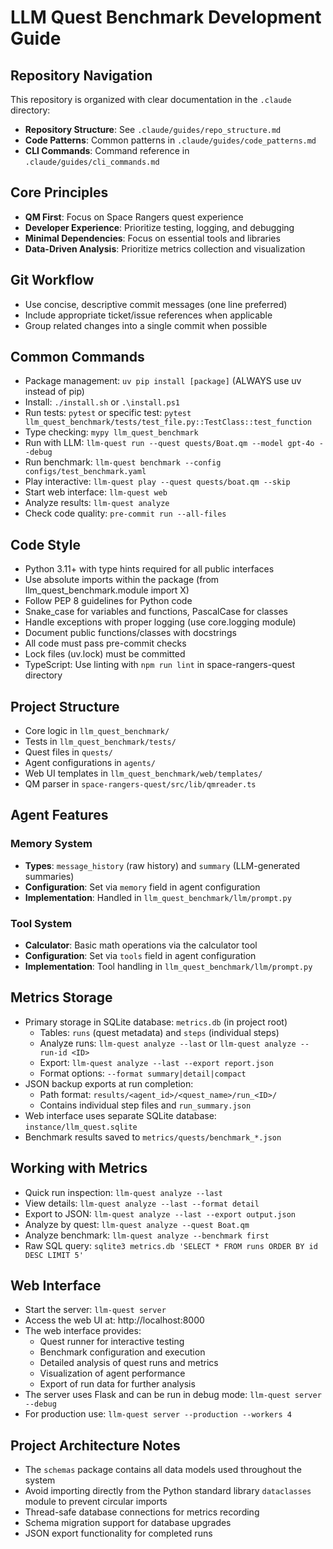 # LLM Quest Benchmark Development Guide

## Repository Navigation

This repository is organized with clear documentation in the `.claude` directory:

- **Repository Structure**: See `.claude/guides/repo_structure.md`
- **Code Patterns**: Common patterns in `.claude/guides/code_patterns.md`
- **CLI Commands**: Command reference in `.claude/guides/cli_commands.md`

## Core Principles
- **QM First**: Focus on Space Rangers quest experience
- **Developer Experience**: Prioritize testing, logging, and debugging
- **Minimal Dependencies**: Focus on essential tools and libraries
- **Data-Driven Analysis**: Prioritize metrics collection and visualization

## Git Workflow
- Use concise, descriptive commit messages (one line preferred)
- Include appropriate ticket/issue references when applicable
- Group related changes into a single commit when possible

## Common Commands
- Package management: `uv pip install [package]` (ALWAYS use uv instead of pip)
- Install: `./install.sh` or `.\install.ps1`
- Run tests: `pytest` or specific test: `pytest llm_quest_benchmark/tests/test_file.py::TestClass::test_function`
- Type checking: `mypy llm_quest_benchmark`
- Run with LLM: `llm-quest run --quest quests/Boat.qm --model gpt-4o --debug`
- Run benchmark: `llm-quest benchmark --config configs/test_benchmark.yaml`
- Play interactive: `llm-quest play --quest quests/boat.qm --skip`
- Start web interface: `llm-quest web`
- Analyze results: `llm-quest analyze`
- Check code quality: `pre-commit run --all-files`

## Code Style
- Python 3.11+ with type hints required for all public interfaces
- Use absolute imports within the package (from llm_quest_benchmark.module import X)
- Follow PEP 8 guidelines for Python code
- Snake_case for variables and functions, PascalCase for classes
- Handle exceptions with proper logging (use core.logging module)
- Document public functions/classes with docstrings
- All code must pass pre-commit checks
- Lock files (uv.lock) must be committed
- TypeScript: Use linting with `npm run lint` in space-rangers-quest directory

## Project Structure
- Core logic in `llm_quest_benchmark/`
- Tests in `llm_quest_benchmark/tests/`
- Quest files in `quests/`
- Agent configurations in `agents/`
- Web UI templates in `llm_quest_benchmark/web/templates/`
- QM parser in `space-rangers-quest/src/lib/qmreader.ts`

## Agent Features

### Memory System
- **Types**: `message_history` (raw history) and `summary` (LLM-generated summaries)
- **Configuration**: Set via `memory` field in agent configuration
- **Implementation**: Handled in `llm_quest_benchmark/llm/prompt.py`

### Tool System
- **Calculator**: Basic math operations via the calculator tool
- **Configuration**: Set via `tools` field in agent configuration
- **Implementation**: Tool handling in `llm_quest_benchmark/llm/prompt.py`

## Metrics Storage
- Primary storage in SQLite database: `metrics.db` (in project root)
  - Tables: `runs` (quest metadata) and `steps` (individual steps)
  - Analyze runs: `llm-quest analyze --last` or `llm-quest analyze --run-id <ID>`
  - Export: `llm-quest analyze --last --export report.json`
  - Format options: `--format summary|detail|compact`
- JSON backup exports at run completion:
  - Path format: `results/<agent_id>/<quest_name>/run_<ID>/`
  - Contains individual step files and `run_summary.json`
- Web interface uses separate SQLite database: `instance/llm_quest.sqlite`
- Benchmark results saved to `metrics/quests/benchmark_*.json`

## Working with Metrics
- Quick run inspection: `llm-quest analyze --last`
- View details: `llm-quest analyze --last --format detail`
- Export to JSON: `llm-quest analyze --last --export output.json`
- Analyze by quest: `llm-quest analyze --quest Boat.qm`
- Analyze benchmark: `llm-quest analyze --benchmark first`
- Raw SQL query: `sqlite3 metrics.db 'SELECT * FROM runs ORDER BY id DESC LIMIT 5'`

## Web Interface
- Start the server: `llm-quest server`
- Access the web UI at: http://localhost:8000
- The web interface provides:
  - Quest runner for interactive testing
  - Benchmark configuration and execution
  - Detailed analysis of quest runs and metrics
  - Visualization of agent performance
  - Export of run data for further analysis
- The server uses Flask and can be run in debug mode: `llm-quest server --debug`
- For production use: `llm-quest server --production --workers 4`

## Project Architecture Notes
- The `schemas` package contains all data models used throughout the system
- Avoid importing directly from the Python standard library `dataclasses` module to prevent circular imports
- Thread-safe database connections for metrics recording
- Schema migration support for database upgrades
- JSON export functionality for completed runs
